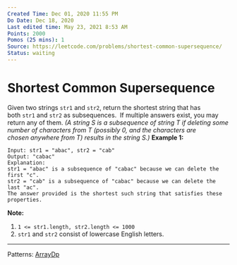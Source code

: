 ```yaml
---
Created Time: Dec 01, 2020 11:55 PM
Do Date: Dec 18, 2020
Last edited time: May 23, 2021 8:53 AM
Points: 2000
Pomos (25 mins): 1
Source: https://leetcode.com/problems/shortest-common-supersequence/
Status: waiting
---
```


# Shortest Common Supersequence

Given two strings `str1` and `str2`, return the shortest string that has both `str1` and `str2` as subsequences.  If multiple answers exist, you may return any of them.
*(A string S is a subsequence of string T if deleting some number of characters from T (possibly 0, and the characters are chosen anywhere from T) results in the string S.)*
**Example 1:**
```
Input: str1 = "abac", str2 = "cab"
Output: "cabac"
Explanation: 
str1 = "abac" is a subsequence of "cabac" because we can delete the first "c".
str2 = "cab" is a subsequence of "cabac" because we can delete the last "ac".
The answer provided is the shortest such string that satisfies these properties.
```
**Note:**
1. `1 <= str1.length, str2.length <= 1000`
2. `str1` and `str2` consist of lowercase English letters.
---
Patterns: [Array](Array.md)[Dp](Dp.md)